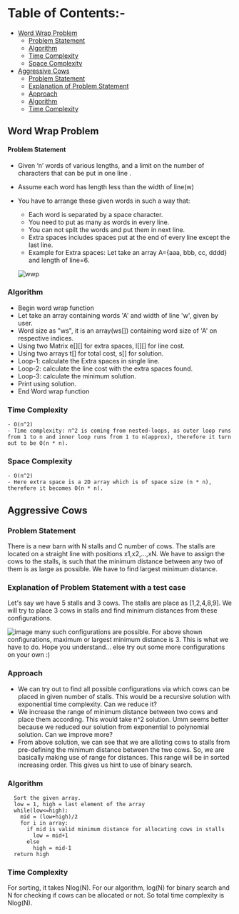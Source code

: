 
# Table of Contents:-
- [Word Wrap Problem](#word-wrap-problem)
    - [Problem Statement](#problem-statement)
    - [Algorithm](#algorithm)
    - [Time Complexity](#time-complexity)
    - [Space Complexity](#space-complexity)
- [Aggressive Cows](#aggressive-cows)
   - [Problem Statement](#problem-statement-1)
   - [Explanation of Problem Statement](#explanation-of-problem-statement-with-a-test-case)
   - [Approach](#approach)
   - [Algorithm](#algorithm-1)
   - [Time Complexity](#time-complexity-1)




## Word Wrap Problem

#### Problem Statement

- Given ‘n’ words of various lengths, and a limit on the number of characters that can be put in one line .
- Assume each word has length less than the width of line(w)
- You have to arrange these given words in such a way that:

  - Each word is separated by a space character.
  - You need to put as many as words in every line.
  - You can not spilt the words and put them in next line.
  - Extra spaces includes spaces put at the end of every line except the last line.
  - Example for Extra spaces: Let take an array A={aaa, bbb, cc, dddd} and length of line=6.
  
  ![wwp](https://user-images.githubusercontent.com/76229635/167290207-01928ec7-1e65-4f1b-b00c-599bb1b4fca1.jpg)




### Algorithm

- Begin word wrap function
- Let take an array containing words 'A' and width of line 'w', given by user.
- Word size as "ws", it is an array(ws[]) containing word size of 'A' on respective indices.
- Using two Matrix e[][] for extra spaces, l[][] for line cost.
- Using two arrays t[] for total cost, s[] for solution.
- Loop-1: calculate the Extra spaces in single line.
- Loop-2: calculate the line cost with the extra spaces found.
- Loop-3: calculate the minimum solution.
- Print using solution.
- End Word wrap function


### Time Complexity
```
- O(n^2)
- Time complexity: n^2 is coming from nested-loops, as outer loop runs from 1 to n and inner loop runs from 1 to n(approx), therefore it turn out to be O(n * n).
``` 
### Space Complexity
```
- O(n^2)
- Here extra space is a 2D array which is of space size (n * n), therefore it becomes O(n * n).
``` 


## Aggressive Cows 

### Problem Statement
There is a new barn with N stalls and C number of cows. The stalls are located on a straight line with positions x1,x2,...,xN. We have to assign the cows to the stalls, is such that the minimum distance between any two of them is as large as possible. We have to find largest minimum distance.

### Explanation of Problem Statement with a test case
Let's say we have 5 stalls and 3 cows. The stalls are place as [1,2,4,8,9]. We will try to place 3 cows in stalls and find minimum distances from these configurations.

![image](https://user-images.githubusercontent.com/92020810/162578422-e2f52ce4-cecc-4253-9718-1aa3d205d6d6.png)
many such configurations are possible. For above shown configurations, maximum or largest minimum distance is 3. This is what we have to do. Hope you understand... else try out some more configurations on your own :)

### Approach
* We can try out to find all possible configurations via which cows can be placed in given number of stalls. This would be a recursive solution with exponential time complexity. Can we reduce it?
* We increase the range of minimum distance between two cows and place them according. This would take n^2 solution. Umm seems better because we reduced our solution from exponential to polynomial solution. Can we improve more?
* From above solution, we can see that we are alloting cows to stalls from pre-defining the minimum distance between the two cows. So, we are basically making use of range for distances. This range will be in sorted increasing order. This gives us hint to use of binary search. 

### Algorithm
``` 
  Sort the given array.
  low = 1, high = last element of the array
  while(low<=high):
    mid = (low+high)/2
    for i in array:
      if mid is valid minimum distance for allocating cows in stalls
        low = mid+1
      else 
        high = mid-1
  return high
```
### Time Complexity
For sorting, it takes Nlog(N). For our algorithm, log(N) for binary search and N for checking if cows can be allocated or not. So total time complexity is Nlog(N).
